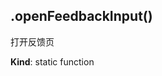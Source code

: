 <a name="module_miot/host/ui.openFeedbackInput"></a>

## .openFeedbackInput()
打开反馈页

**Kind**: static function  

